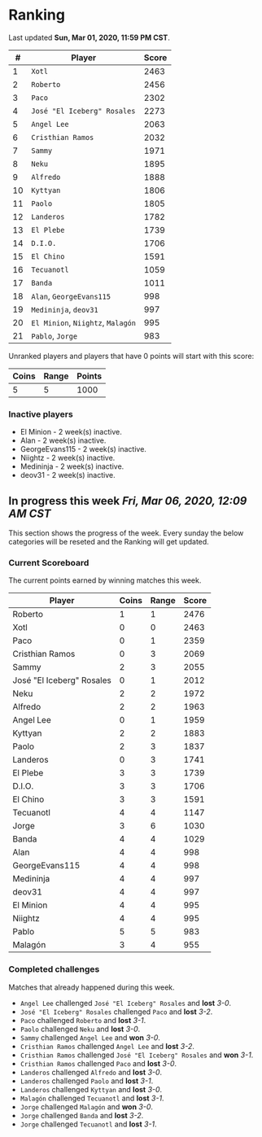 # Ranking

Last updated **Sun, Mar 01, 2020, 11:59 PM CST**.

|#|Player|Score|
|-|------|-----|
|1|`Xotl`|2463|
|2|`Roberto`|2456|
|3|`Paco`|2302|
|4|`José "El Iceberg" Rosales`|2273|
|5|`Angel Lee`|2063|
|6|`Cristhian Ramos`|2032|
|7|`Sammy`|1971|
|8|`Neku`|1895|
|9|`Alfredo`|1888|
|10|`Kyttyan`|1806|
|11|`Paolo`|1805|
|12|`Landeros`|1782|
|13|`El Plebe`|1739|
|14|`D.I.O.`|1706|
|15|`El Chino`|1591|
|16|`Tecuanotl`|1059|
|17|`Banda`|1011|
|18|`Alan`, `GeorgeEvans115`|998|
|19|`Medininja`, `deov31`|997|
|20|`El Minion`, `Niightz`, `Malagón`|995|
|21|`Pablo`, `Jorge`|983|

Unranked players and players that have 0 points will start with this score:

|Coins|Range|Points|
|-----|-----|------|
|5|5|1000|

### Inactive players
* El Minion - 2 week(s) inactive.
* Alan - 2 week(s) inactive.
* GeorgeEvans115 - 2 week(s) inactive.
* Niightz - 2 week(s) inactive.
* Medininja - 2 week(s) inactive.
* deov31 - 2 week(s) inactive.

## In progress this week *Fri, Mar 06, 2020, 12:09 AM CST*
This section shows the progress of the week. Every sunday the below categories will be reseted and the Ranking will get updated.

### Current Scoreboard
The current points earned by winning matches this week.

|Player|Coins|Range|Score|
|------|-----|-----|-----|
|Roberto|1|1|2476|
|Xotl|0|0|2463|
|Paco|0|1|2359|
|Cristhian Ramos|0|3|2069|
|Sammy|2|3|2055|
|José "El Iceberg" Rosales|0|1|2012|
|Neku|2|2|1972|
|Alfredo|2|2|1963|
|Angel Lee|0|1|1959|
|Kyttyan|2|2|1883|
|Paolo|2|3|1837|
|Landeros|0|3|1741|
|El Plebe|3|3|1739|
|D.I.O.|3|3|1706|
|El Chino|3|3|1591|
|Tecuanotl|4|4|1147|
|Jorge|3|6|1030|
|Banda|4|4|1029|
|Alan|4|4|998|
|GeorgeEvans115|4|4|998|
|Medininja|4|4|997|
|deov31|4|4|997|
|El Minion|4|4|995|
|Niightz|4|4|995|
|Pablo|5|5|983|
|Malagón|3|4|955|

### Completed challenges
Matches that already happened during this week.

* `Angel Lee` challenged `José "El Iceberg" Rosales` and **lost** *3-0*.
* `José "El Iceberg" Rosales` challenged `Paco` and **lost** *3-2*.
* `Paco` challenged `Roberto` and **lost** *3-1*.
* `Paolo` challenged `Neku` and **lost** *3-0*.
* `Sammy` challenged `Angel Lee` and **won** *3-0*.
* `Cristhian Ramos` challenged `Angel Lee` and **lost** *3-2*.
* `Cristhian Ramos` challenged `José "El Iceberg" Rosales` and **won** *3-1*.
* `Cristhian Ramos` challenged `Paco` and **lost** *3-0*.
* `Landeros` challenged `Alfredo` and **lost** *3-0*.
* `Landeros` challenged `Paolo` and **lost** *3-1*.
* `Landeros` challenged `Kyttyan` and **lost** *3-0*.
* `Malagón` challenged `Tecuanotl` and **lost** *3-1*.
* `Jorge` challenged `Malagón` and **won** *3-0*.
* `Jorge` challenged `Banda` and **lost** *3-2*.
* `Jorge` challenged `Tecuanotl` and **lost** *3-1*.
